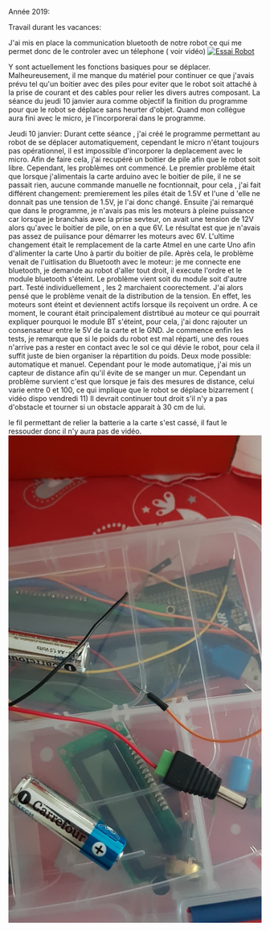 Année 2019:

Travail durant les vacances:

J'ai mis en place la communication bluetooth de notre robot ce qui me permet donc de le controler avec un télephone ( voir vidéo)
[![Essai Robot]()](https://youtu.be/6meGp6HiwKE)

Y sont actuellement les fonctions basiques pour se déplacer. Malheureusement, il me manque du matériel pour continuer ce que j'avais prévu tel qu'un boitier avec des piles pour eviter que le robot soit attaché à la prise de courant et des cables pour relier les divers autres composant.
La séance du jeudi 10 janvier aura comme objectif la finition du programme pour que le robot se déplace sans heurter d'objet. Quand mon collègue aura fini avec le micro, je l'incorporerai dans le programme.












Jeudi 10 janvier:
Durant cette séance , j'ai créé le programme permettant au robot de se déplacer automatiquement, cependant le micro n'étant toujours pas opérationnel, il est impossible d'incorporer la deplacement avec le micro.
Afin de faire cela, j'ai recupéré un boitier de pile afin que le robot soit libre. Cependant, les problèmes ont commencé. 
Le premier problème était que lorsque j'alimentais la carte arduino avec le boitier de pile, il ne se passait rien, aucune commande manuelle ne focntionnait, pour cela , j'ai fait différent changement:
premierement les piles était de 1.5V et l'une d 'elle ne donnait pas une tension de 1.5V, je l'ai donc changé. 
Ensuite j'ai remarqué que dans le programme, je n'avais pas mis les moteurs à pleine puissance car lorsque je branchais avec la prise sevteur, on avait une tension de 12V alors qu'avec le boitier de pile, on en a que 6V.
Le résultat est que  je n'avais pas assez de puiisance pour démarrer les moteurs avec 6V.
L'ultime changement était le remplacement de la carte Atmel en une carte Uno afin d'alimenter la carte Uno à partir du boitier de pile.
Après cela, le problème venait de l'uitlisation du Bluetooth avec le moteur:
je me connecte  ene bluetooth, je demande au robot d'aller tout droit, il execute l'ordre et le module bluetooth s'éteint. Le problème vient soit du module soit d'autre part. Testé individuellement , les 2 marchaient coorectement. J'ai alors pensé que le problème venait de la distribution de la tension.
En effet, les moteurs sont éteint et deviennent actifs lorsque ils reçoivent un ordre. A ce moment, le courant était principalement distrtibué au moteur ce qui pourrait expliquer pourquoi le module BT s'éteint, pour cela, j'ai donc rajouter un consensateur entre le 5V de la carte et le GND.
Je commence enfin les tests, je remarque que si le poids du robot est mal réparti, une des roues n'arrive pas a rester en contact avec le sol ce qui dévie le robot, pour cela il suffit juste de bien organiser la répartition du poids.
Deux mode possible: automatique et manuel.
Cependant pour le mode automatique, j'ai mis un capteur de distance afin qu'il évite de se manger un mur. Cependant un problème survient c'est que lorsque je fais des mesures de distance, celui varie entre 0 et 100, ce qui implique que le robot se déplace bizarrement
( vidéo dispo vendredi 11)
Il devrait continuer tout droit s'il n'y a pas d'obstacle et tourner si un obstacle apparait à 30 cm de lui.

le fil permettant de relier la batterie a la carte s'est cassé, il faut le ressouder donc il n'y aura pas de vidéo.
![alt text](https://github.com/Losciale-Verdille/Robot-curieux/blob/master/Rapports%20seances/Vivian/49517024_2245816098990626_29802305620541440_n.jpg)
